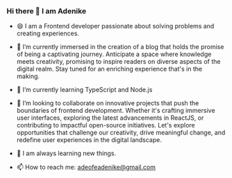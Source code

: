 ### Hi there 👋 I am Adenike

- 😄 I am a Frontend developer passionate about solving problems and creating experiences.
- 🔭 I’m currently  immersed in the creation of a blog that holds the promise of being a captivating journey. Anticipate a space where knowledge meets creativity, promising to inspire readers on diverse aspects of the digital realm. Stay tuned for an enriching experience that's in the making.
  
- 🌱 I’m currently learning TypeScript and Node.js
  
- 👯 I’m looking to collaborate on innovative projects that push the boundaries of frontend development. Whether it's crafting immersive user interfaces, exploring the latest advancements in ReactJS, or contributing to impactful open-source initiatives. Let's explore opportunities that challenge our creativity, drive meaningful change, and redefine user experiences in the digital landscape.
- 💬 I am always learning new things. 
- 📫 How to reach me: adeofeadenike@gmail.com

<!--
**Adenike23/Adenike23** is a ✨ _special_ ✨ repository because its `README.md` (this file) appears on your GitHub profile.

Here are some ideas to get you started:

  -😄 I am a Frontend developer passionate about solving problems and creating experiences
- 🔭 I’m currently working on a blog
- 🌱 I’m currently learning TypeScript
- 👯 I’m looking to collaborate on ...
- 🤔 I’m looking for help with ...
- 💬 Ask me about ...
- 📫 How to reach me: adeofeadenike@gmail.com
- 😄 Pronouns: She/her
- ⚡ Fun fact: ...
-->
